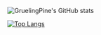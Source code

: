 ![GruelingPine's GitHub stats](https://github-readme-stats.vercel.app/api?username=GruelingPine185&show_icons=true&theme=gruvbox)

[![Top Langs](https://github-readme-stats.vercel.app/api/top-langs/?username=GruelingPine185&layout=compact&theme=gruvbox)](https://github.com/anuraghazra/github-readme-stats)
